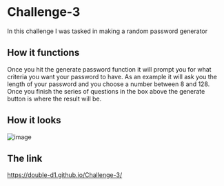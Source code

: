 # Challenge-3

In this challenge I was tasked in making a random password generator

## How it functions
Once you hit the generate password function it will prompt you for what criteria you want your password to have.
As an example it will ask you the length of your password and you choose a number between 8 and 128.
Once you finish the series of questions in the box above the generate button is where the result will be.

## How it looks
![image](https://github.com/Double-D1/Challenge-3/assets/135985399/16256995-a78b-4cd1-8134-8b82e287b4ee)

## The link
https://double-d1.github.io/Challenge-3/ 
